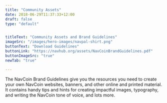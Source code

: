 ```yaml
---
title: "Community Assets"
date: 2018-06-29T11:37:33+12:00
draft: false
type: "default"


titleText: "Community Assets and Brand Guidelines"
imageSrc: "/images/hero-images/navpal-shirt.png"
buttonText: "Download Guidelines"
buttonLink: "https://navhub.org/assets/NavCoinBrandGuidelines.pdf"
buttonImageSrc: "true"
newTab: "true"

---
```

The NavCoin Brand Guidelines give you the resources you need to create your own NavCoin websites, banners, and other online and printed material. It contains handy tips and hints for creating impactful images, typography, and writing the NavCoin tone of voice, and lots more.